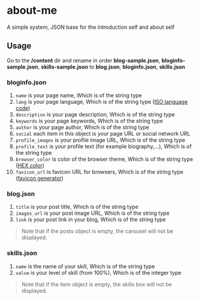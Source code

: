 # about-me
A simple system, JSON base for the introduction self and about self

## Usage
Go to the **/content** dir and rename in order **blog-sample.json**, **bloginfo-sample.json**, **skills-sample.json** to **blog.json**, **bloginfo.json**, **skills.json**

### bloginfo.json
1. `name` is your page name, Which is of the string type
2. `lang` is your page language, Which is of the string type ([ISO language code](https://www.w3schools.com/tags/ref_language_codes.asp))
3. `description` is your page description, Which is of the string type
4. `keywords` is your page keywords, Which is of the string type
5. `author` is your page author, Which is of the string type
6. `social` each item in this object is your page URL or social network URL
7. `profile_images` is your profile image URL, Which is of the string type
8. `profile_text` is your profile text (for example biography,...), Which is of the string type
9. `browser_color` is color of the browser theme, Which is of the string type ([HEX color](https://www.color-hex.com/))
10. `favicon_url` is favicon URL for browsers, Which is of the string type ([favicon generator](https://favicon.io/))

### blog.json
1. `title` is your post title, Which is of the string type
2. `images_url` is your post image URL, Which is of the string type
3. `link` is your post link in your blog, Which is of the string type
> Note that if the posts object is empty, the carousel will not be displayed.

### skills.json
1. `name` is the name of your skill, Which is of the string type
2. `value` is your level of skill (from 100%), Which is of the integer type
> Note that if the item object is empty, the skills box will not be displayed.